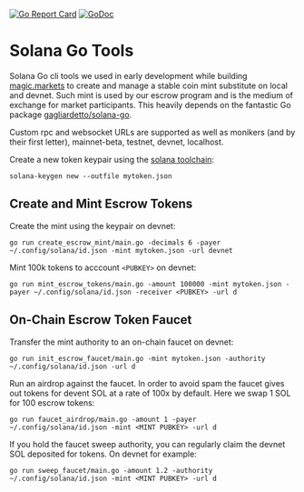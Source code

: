 [![Go Report Card](https://goreportcard.com/badge/github.com/magicmarkets/solana-go-tools)](https://goreportcard.com/report/github.com/magicmarkets/solana-go-tools)
[![GoDoc](https://godoc.org/github.com/magicmarkets/solana-go-tools?status.svg)](https://godoc.org/github.com/magicmarkets/solana-go-tools)

# Solana Go Tools

Solana Go cli tools we used in early development while building
[magic.markets](https://magic.markets) to create and manage a stable coin mint
substitute on local and devnet. Such mint is used by our escrow program and is
the medium of exchange for market participants. This heavily depends on the
fantastic Go package
[gagliardetto/solana-go](https://github.com/gagliardetto/solana-go).

Custom rpc and websocket URLs are supported as well as monikers (and by their
first letter), mainnet-beta, testnet, devnet, localhost.

Create a new token keypair using the [solana toolchain](https://github.com/solana-labs/solana/releases):

    solana-keygen new --outfile mytoken.json

## Create and Mint Escrow Tokens

Create the mint using the keypair on devnet:

    go run create_escrow_mint/main.go -decimals 6 -payer ~/.config/solana/id.json -mint mytoken.json -url devnet

Mint 100k tokens to acccount `<PUBKEY>` on devnet:

    go run mint_escrow_tokens/main.go -amount 100000 -mint mytoken.json -payer ~/.config/solana/id.json -receiver <PUBKEY> -url d

## On-Chain Escrow Token Faucet

Transfer the mint authority to an on-chain faucet on devnet:

    go run init_escrow_faucet/main.go -mint mytoken.json -authority ~/.config/solana/id.json -url d

Run an airdrop against the faucet. In order to avoid spam the faucet gives out
tokens for devent SOL at a rate of 100x by default. Here we swap 1 SOL for 100
escrow tokens:

    go run faucet_airdrop/main.go -amount 1 -payer ~/.config/solana/id.json -mint <MINT PUBKEY> -url d

If you hold the faucet sweep authority, you can regularly claim the devnet SOL
deposited for tokens. On devnet for example:

    go run sweep_faucet/main.go -amount 1.2 -authority ~/.config/solana/id.json -mint <MINT PUBKEY> -url d
